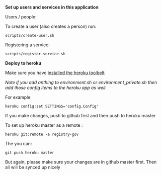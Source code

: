 **Set up users and services in this application**

Users / people:

To create a user (also creates a person) run:

```
scripts/create-user.sh
```

Registering a service:

```
scripts/register-service-sh
```

**Deploy to heroku**

Make sure you have [installed the heroku toolbelt](https://toolbelt.heroku.com/)

*Note if you add anthing to environment.sh or environment_private.sh then add those config items to the heroku app as well*

For example
```
heroku config:set SETTINGS='config.Config'

```

If you make changes, push to github first and then push to heroku master

To set up heroku master as a remote :

```
heroku git:remote -a registry-gov
```

The you can:

```
git push heroku master
```

But again, please make sure your changes are in github master first. Then all will be synced up nicely
